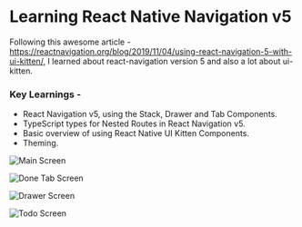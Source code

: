 # Learning React Native Navigation v5

Following this awesome article - https://reactnavigation.org/blog/2019/11/04/using-react-navigation-5-with-ui-kitten/, I learned about react-navigation version 5 and also a lot about ui-kitten.

### Key Learnings -

- React Navigation v5, using the Stack, Drawer and Tab Components.
- TypeScript types for Nested Routes in React Navigation v5.
- Basic overview of using React Native UI Kitten Components.
- Theming.

![Main Screen](screenshoots/three.png)

![Done Tab Screen](screenshoots/four.png)

![Drawer Screen](screenshoots/six.png)

![Todo Screen](screenshoots/one.png)
